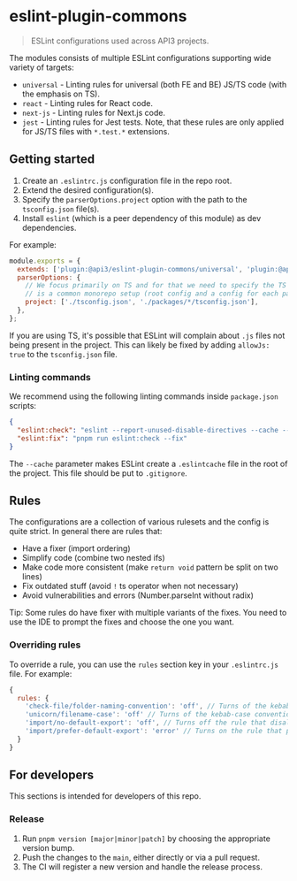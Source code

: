 # eslint-plugin-commons

> ESLint configurations used across API3 projects.

The modules consists of multiple ESLint configurations supporting wide variety of targets:

- `universal` - Linting rules for universal (both FE and BE) JS/TS code (with the emphasis on TS).
- `react` - Linting rules for React code.
- `next-js` - Linting rules for Next.js code.
- `jest` - Linting rules for Jest tests. Note, that these rules are only applied for JS/TS files with `*.test.*`
  extensions.

## Getting started

1. Create an `.eslintrc.js` configuration file in the repo root.
2. Extend the desired configuration(s).
3. Specify the `parserOptions.project` option with the path to the `tsconfig.json` file(s).
4. Install `eslint` (which is a peer dependency of this module) as dev dependencies.

For example:

```js
module.exports = {
  extends: ['plugin:@api3/eslint-plugin-commons/universal', 'plugin:@api3/eslint-plugin-commons/jest'],
  parserOptions: {
    // We focus primarily on TS and for that we need to specify the TS configs which is project specific. The following
    // is a common monorepo setup (root config and a config for each package).
    project: ['./tsconfig.json', './packages/*/tsconfig.json'],
  },
};
```

If you are using TS, it's possible that ESLint will complain about `.js` files not being present in the project. This
can likely be fixed by adding `allowJs: true` to the `tsconfig.json` file.

### Linting commands

We recommend using the following linting commands inside `package.json` scripts:

```json
{
  "eslint:check": "eslint --report-unused-disable-directives --cache --ext js,ts,tsx,jsx . --max-warnings 0",
  "eslint:fix": "pnpm run eslint:check --fix"
}
```

The `--cache` parameter makes ESLint create a `.eslintcache` file in the root of the project. This file should be put to
`.gitignore`.

## Rules

The configurations are a collection of various rulesets and the config is quite strict. In general there are rules that:

- Have a fixer (import ordering)
- Simplify code (combine two nested ifs)
- Make code more consistent (make `return void` pattern be split on two lines)
- Fix outdated stuff (avoid `!` ts operator when not necessary)
- Avoid vulnerabilities and errors (Number.parseInt without radix)

Tip: Some rules do have fixer with multiple variants of the fixes. You need to use the IDE to prompt the fixes and
choose the one you want.

### Overriding rules

To override a rule, you can use the `rules` section key in your `.eslintrc.js` file. For example:

```js
{
  rules: {
    'check-file/folder-naming-convention': 'off', // Turns of the kebab-case convention for folder names.
    'unicorn/filename-case': 'off' // Turns of the kebab-case convention for filenames.
    'import/no-default-export': 'off', // Turns off the rule that disallows default exports.
    'import/prefer-default-export': 'error' // Turns on the rule that prefers default exports.
  }
}
```

## For developers

This sections is intended for developers of this repo.

### Release

1. Run `pnpm version [major|minor|patch]` by choosing the appropriate version bump.
2. Push the changes to the `main`, either directly or via a pull request.
3. The CI will register a new version and handle the release process.
